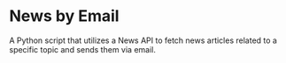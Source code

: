 # News by Email
A Python script that utilizes a News API to fetch news articles related to a specific topic and sends them via email.